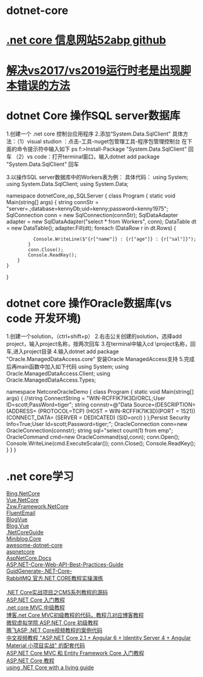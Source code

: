 # dotnet-core
# <a href="https://github.com/52abp">.net core 信息网站52abp github</a>
# <a href="https://www.jianshu.com/p/774287dcdd4e">解决vs2017/vs2019运行时老是出现脚本错误的方法</a>

# dotnet Core 操作SQL server数据库
1.创建一个 .net core 控制台应用程序
2.添加“System.Data.SqlClient"
具体方法：（1）visual studion ：点击-工具-nuget包管理工具-程序包管理控制台
在下面的命令提示符中输入如下
ps f:\>Install-Package "System.Data.SqlClient" 回车
         （2）vs code：打开terminal窗口，输入dotnet add package "System.Data.SqlClient" 回车
         
3.以操作SQL server数据库中的Workers表为例：
具体代码：
using System;
using System.Data.SqlClient;
using System.Data;



namespace dotnetCore_op_SQLServer
{
    class Program
    {
        static void Main(string[] args)
        {
            string connStr = "server=.;database=kennyDb;uid=kenny;password=kenny1975";
            SqlConnection conn = new SqlConnection(connStr);
            SqlDataAdapter adapter = new SqlDataAdapter("select * from Workers", conn);
            DataTable dt = new DataTable();
            adapter.Fill(dt);
            foreach (DataRow r in dt.Rows)
            {

              Console.WriteLine($"{r["name"]} : {r["age"]} : {r["sal"]}");
            }
            conn.Close();
            Console.ReadKey();
        }
    }
}


# dotnet core 操作Oracle数据库(vs code 开发环境)
1.创建一个solution，（ctrl+shift+p）
2.右击公关创建的solution，选择add project，输入project名称，按两次回车
3.在terminal中输入cd \project名称，回车,进入project目录
4.输入dotnet add package "Oracle.ManagedDataAccess.core" 安装Oracle ManagedAccess支持
5.完成后再main函数中加入如下代码
using System;
using Oracle.ManagedDataAccess.Client;
using Oracle.ManagedDataAccess.Types;
 

namespace NetcoreOracleDemo
{
    class Program
    {
        static void Main(string[] args)
        {
            //string ConnectString = "WIN-RCFFIK7IK3D/ORCL;User ID=scott;PassWord=tiger";
            string connstr=@"Data Source=(DESCRIPTION=
                                      (ADDRESS= (PROTOCOL=TCP) (HOST = WIN-RCFFIK7IK3D)(PORT = 1521))
                                           (CONNECT_DATA=
                                                (SERVER = DEDICATED)
                                                (SID=orcl)
                                             )
                                       );Persist Security Info=True;User Id=scott;Password=tiger;";
            OracleConnection conn=new OracleConnection(connstr);
            string sql="select count(1) from emp";
            OracleCommand cmd=new OracleCommand(sql,conn);
            conn.Open();
            Console.WriteLine(cmd.ExecuteScalar());
            conn.Close();
            Console.ReadKey();
        }
    }
}

# .net core学习
<a href="https://github.com/kennycaiguo/Bing.NetCore">Bing.NetCore</a><br/>
<a href="https://github.com/kennycaiguo/Vue.NetCore">Vue.NetCore</a><br/>
<a href="https://github.com/kennycaiguo/Zxw.Framework.NetCore">Zxw.Framework.NetCore</a><br/>
<a href="https://github.com/kennycaiguo/FluentEmail">FluentEmail</a><br/>
<a href="https://github.com/kennycaiguo/BlogVue">BlogVue</a><br/>
<a href="https://github.com/kennycaiguo/Blog.Vue">Blog.Vue</a><br/>
<a href="https://github.com/kennycaiguo/.NetCoreGuide">.NetCoreGuide</a><br/>
<a href="https://github.com/kennycaiguo/Miniblog.Core">Miniblog.Core</a><br/>
<a href="https://github.com/kennycaiguo/awesome-dotnet-core">awesome-dotnet-core</a><br/>
<a href="https://github.com/kennycaiguo/aspnetcore">aspnetcore</a><br/>
<a href="https://github.com/kennycaiguo/AspNetCore.Docs">AspNetCore.Docs</a><br/>
<a href="https://github.com/kennycaiguo/ASP.NET-Core-Web-API-Best-Practices-Guide">ASP.NET-Core-Web-API-Best-Practices-Guide</a><br/>
<a href="https://github.com/kennycaiguo/GuidGenerate-.NET-Core-">GuidGenerate-.NET-Core-</a><br/>
<a href="https://github.com/kennycaiguo/RabbitMQ">RabbitMQ 官方.NET CORE教程实操演练</a><br/>
<a href="https://github.com/kennycaiguo/Czar.Cms"></a><br/>
<a href="https://github.com/kennycaiguo/Czar.Cms">.NET Core实战项目之CMS系列教程的源码</a><br/>
<a href="https://github.com/kennycaiguo/asp.net-core-tutorial">ASP.NET Core 入门教程</a><br/>
<a href="https://github.com/kennycaiguo/.net-core-mvc-intermediate">.net core MVC 中级教程</a><br/>
<a href="https://github.com/kennycaiguo/.net-Core-MVC-">博客.net Core MVC初级教程的代码，教程几对应博客教程</a><br/>
<a href="https://github.com/kennycaiguo/ASP.NET-Core-Beginner-TranScript">微软虚拟学院 ASP.NET Core 初级教程</a><br/>
<a href="https://github.com/kennycaiguo/JesseTalkDemos">腾飞ASP .NET Core视频教程的案例代码</a><br/>
<a href="https://github.com/kennycaiguo/ASP.NET-Core-2.1-Angular-6-Demo">中文视频教程 "ASP.NET Core 2.1 + Angular 6 + Identity Server 4 + Angular Material 小项目实战" 的配套代码</a><br/>
<a href="https://github.com/kennycaiguo/netCoreStart">ASP.NET Core MVC 和 Entity Framework Core 入门教程</a><br/>
<a href="https://github.com/kennycaiguo/asp-core-tutorial">ASP.NET Core 教程</a><br/>
<a href="https://github.com/kennycaiguo/dotnetcore-front-end-guide">using .NET Core with a living guide</a><br/>
<a href=""></a>
<a href=""></a>
<a href=""></a>
<a href=""></a>
<a href=""></a>

